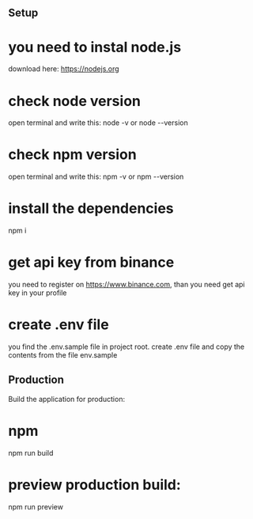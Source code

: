 ## Setup

# you need to instal node.js
download here: https://nodejs.org

# check node version
open terminal and write this: node -v or node --version

# check npm version
open terminal and write this: npm -v or npm --version

# install the dependencies
npm i

# get api key from binance
you need to register on https://www.binance.com, than you need get api key in your profile

# create .env file
you find the .env.sample file in project root.
create .env file and copy the contents from the file env.sample

## Production

Build the application for production:

# npm
npm run build

# preview production build:
npm run preview

